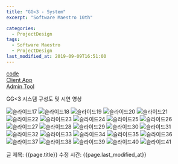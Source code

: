 ```yaml
---
title: "GG<3 - System"
excerpt: "Software Maestro 10th"

categories:
  - ProjectDesign
tags:
  - Software Maestro
  - ProjectDesign
last_modified_at: 2019-09-09T16:51:00
---
```


[code](https://github.com/ahg223/DeepLeague_Data_Creator)    
[Client App](https://www.youtube.com/watch?v=vUgf9LGOL6A&feature=youtu.be)  
[Admin Tool](https://youtu.be/GcgeBZFil3s)  

GG<3 시스템 구성도 및 시연 영상   


![슬라이드17](https://user-images.githubusercontent.com/34998051/68084970-f74f1400-fe7e-11e9-9bff-873146f0227c.png)
![슬라이드18](https://user-images.githubusercontent.com/34998051/68084971-f74f1400-fe7e-11e9-8f77-f3bbe0a96fea.png)
![슬라이드19](https://user-images.githubusercontent.com/34998051/68084972-f74f1400-fe7e-11e9-835c-b87b40cbffc1.png)
![슬라이드20](https://user-images.githubusercontent.com/34998051/68084973-f74f1400-fe7e-11e9-8938-c4d25121cdea.png)
![슬라이드21](https://user-images.githubusercontent.com/34998051/68084974-f7e7aa80-fe7e-11e9-9e3d-cc4094af6c70.png)
![슬라이드22](https://user-images.githubusercontent.com/34998051/68084975-f7e7aa80-fe7e-11e9-89e5-8729d2a3cd91.png)
![슬라이드23](https://user-images.githubusercontent.com/34998051/68084976-f7e7aa80-fe7e-11e9-86ba-7194b090f357.png)
![슬라이드24](https://user-images.githubusercontent.com/34998051/68084977-f7e7aa80-fe7e-11e9-8c92-f3631d73c55b.png)
![슬라이드25](https://user-images.githubusercontent.com/34998051/68084978-f8804100-fe7e-11e9-810f-7af5a458452b.png)
![슬라이드26](https://user-images.githubusercontent.com/34998051/68084979-f8804100-fe7e-11e9-9f9f-24f7af54e0b2.png)
![슬라이드27](https://user-images.githubusercontent.com/34998051/68084980-f8804100-fe7e-11e9-8446-714bf4f282c9.png)
![슬라이드28](https://user-images.githubusercontent.com/34998051/68084981-f918d780-fe7e-11e9-9efc-8ac7b129fc76.png)
![슬라이드29](https://user-images.githubusercontent.com/34998051/68084982-f918d780-fe7e-11e9-85e0-f7590c802e59.png)
![슬라이드30](https://user-images.githubusercontent.com/34998051/68084983-f918d780-fe7e-11e9-8701-539ca9f3eccc.png)
![슬라이드31](https://user-images.githubusercontent.com/34998051/68084984-f918d780-fe7e-11e9-83b9-472bbdf9d686.png)
![슬라이드32](https://user-images.githubusercontent.com/34998051/68084985-f9b16e00-fe7e-11e9-89a5-324aa863c00f.png)
![슬라이드33](https://user-images.githubusercontent.com/34998051/68084986-f9b16e00-fe7e-11e9-9988-899cb87cd3b2.png)
![슬라이드34](https://user-images.githubusercontent.com/34998051/68084987-f9b16e00-fe7e-11e9-85b0-ba2ff1bdebf6.png)
![슬라이드35](https://user-images.githubusercontent.com/34998051/68084988-f9b16e00-fe7e-11e9-99e7-3945cd6cc8f5.png)
![슬라이드36](https://user-images.githubusercontent.com/34998051/68084989-fa4a0480-fe7e-11e9-9051-5c2f4141d611.png)
![슬라이드37](https://user-images.githubusercontent.com/34998051/68084990-fa4a0480-fe7e-11e9-9ff2-eef794a5fa95.png)
![슬라이드38](https://user-images.githubusercontent.com/34998051/68084991-fa4a0480-fe7e-11e9-9239-0f6e9a73ffbb.png)
![슬라이드39](https://user-images.githubusercontent.com/34998051/68084992-fa4a0480-fe7e-11e9-8061-961988768662.png)
![슬라이드40](https://user-images.githubusercontent.com/34998051/68084993-fae29b00-fe7e-11e9-9f15-acf2c25008c7.png)
![슬라이드41](https://user-images.githubusercontent.com/34998051/68084994-fae29b00-fe7e-11e9-848f-41cffc9c334c.png)


글 제목: {{page.title}}
수정 시간: {{page.last_modified_at}}

